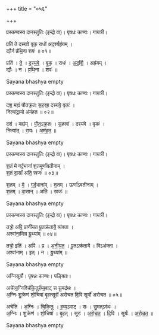 +++
title = "०५६"

+++


प्रस्कण्वस्य दानस्तुतिः (इन्द्रो वा)। पृषध्रः काण्वः। गायत्री।

प्रति॑ ते दस्यवे वृक॒ राधो॑ अद॒र्श्यह्र॑यम् ।  
द्यौर्न प्र॑थि॒ना शवः॑ ॥ ०१॥

प्रति॑ । ते॒ । द॒स्य॒वे॒ । वृ॒क॒ । राधः॑ । अ॒द॒र्शि॒ । अह्र॑यम् ।  
द्यौः । न । प्र॒थि॒ना । शवः॑ ॥

Sayana bhashya empty

प्रस्कण्वस्य दानस्तुतिः (इन्द्रो वा)। पृषध्रः काण्वः। गायत्री।

दश॒ मह्यं॑ पौतक्र॒तः स॒हस्रा॒ दस्य॑वे॒ वृकः॑ ।  
नित्या॑द्रा॒यो अ॑मंहत ॥ ०२॥

दश॑ । मह्य॑म् । पौ॒त॒ऽक्र॒तः । स॒हस्रा॑ । दस्य॑वे । वृकः॑ ।  
नित्या॑त् । रा॒यः । अ॒मं॒ह॒त॒ ॥

Sayana bhashya empty

प्रस्कण्वस्य दानस्तुतिः (इन्द्रो वा)। पृषध्रः काण्वः। गायत्री।

श॒तं मे॑ गर्द॒भानां॑ श॒तमूर्णा॑वतीनाम् ।  
श॒तं दा॒साँ अति॒ स्रजः॑ ॥ ०३॥

श॒तम् । मे॒ । ग॒र्द॒भाना॑म् । श॒तम् । ऊर्णा॑ऽवतीनाम् ।  
श॒तम् । दा॒सान् । अति॑ । स्रजः॑ ॥

Sayana bhashya empty

प्रस्कण्वस्य दानस्तुतिः (इन्द्रो वा)। पृषध्रः काण्वः। गायत्री।

तत्रो॒ अपि॒ प्राणी॑यत पू॒तक्र॑तायै॒ व्य॑क्ता ।  
अश्वा॑ना॒मिन्न यू॒थ्या॑म् ॥ ०४॥

तत्रो॒ इति॑ । अपि॑ । प्र । अ॒नी॒य॒त॒ । पू॒तऽक्र॑तायै । विऽअ॑क्ता ।  
अश्वा॑नाम् । इत् । न । यू॒थ्या॑म् ॥

Sayana bhashya empty

अग्निसूर्यौ। पृषध्रः काण्वः। पङ्क्तिः।

अचे॑त्य॒ग्निश्चि॑कि॒तुर्ह॑व्य॒वाट् स सु॒मद्र॑थः ।  
अ॒ग्निः शु॒क्रेण॑ शो॒चिषा॑ बृ॒हत्सूरो॑ अरोचत दि॒वि सूर्यो॑ अरोचत ॥ ०५॥

अचे॑ति । अ॒ग्निः । चि॒कि॒तुः । ह॒व्य॒ऽवाट् । सः । सु॒मत्ऽर॑थः ।  
अ॒ग्निः । शु॒क्रेण॑ । शो॒चिषा॑ । बृ॒हत् । सूरः॑ । अ॒रो॒च॒त॒ । दि॒वि । सूर्यः॑ । अ॒रो॒च॒त॒ ॥

Sayana bhashya empty